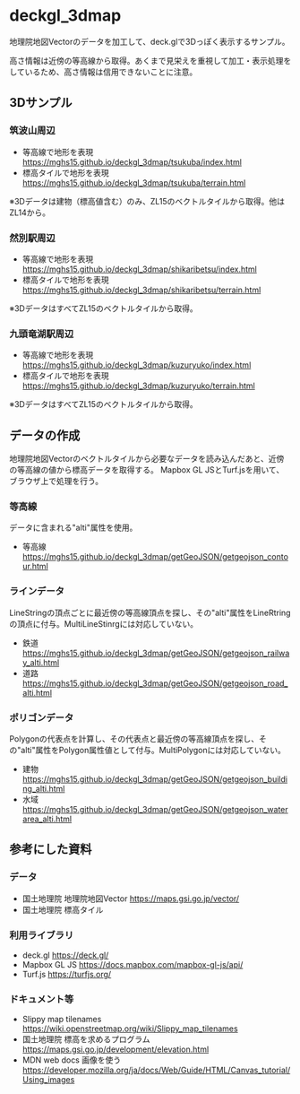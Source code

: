 # deckgl_3dmap
地理院地図Vectorのデータを加工して、deck.glで3Dっぽく表示するサンプル。

高さ情報は近傍の等高線から取得。あくまで見栄えを重視して加工・表示処理をしているため、高さ情報は信用できないことに注意。

## 3Dサンプル

### 筑波山周辺
* 等高線で地形を表現 https://mghs15.github.io/deckgl_3dmap/tsukuba/index.html
* 標高タイルで地形を表現 https://mghs15.github.io/deckgl_3dmap/tsukuba/terrain.html


※3Dデータは建物（標高値含む）のみ、ZL15のベクトルタイルから取得。他はZL14から。


### 然別駅周辺
* 等高線で地形を表現 https://mghs15.github.io/deckgl_3dmap/shikaribetsu/index.html
* 標高タイルで地形を表現 https://mghs15.github.io/deckgl_3dmap/shikaribetsu/terrain.html


※3DデータはすべてZL15のベクトルタイルから取得。

### 九頭竜湖駅周辺
* 等高線で地形を表現 https://mghs15.github.io/deckgl_3dmap/kuzuryuko/index.html
* 標高タイルで地形を表現 https://mghs15.github.io/deckgl_3dmap/kuzuryuko/terrain.html


※3DデータはすべてZL15のベクトルタイルから取得。

## データの作成
地理院地図Vectorのベクトルタイルから必要なデータを読み込んだあと、近傍の等高線の値から標高データを取得する。
Mapbox GL JSとTurf.jsを用いて、ブラウザ上で処理を行う。

### 等高線
データに含まれる"alti"属性を使用。

* 等高線 https://mghs15.github.io/deckgl_3dmap/getGeoJSON/getgeojson_contour.html

### ラインデータ
LineStringの頂点ごとに最近傍の等高線頂点を探し、その"alti"属性をLineRtringの頂点に付与。MultiLineStinrgには対応していない。

* 鉄道 https://mghs15.github.io/deckgl_3dmap/getGeoJSON/getgeojson_railway_alti.html
* 道路 https://mghs15.github.io/deckgl_3dmap/getGeoJSON/getgeojson_road_alti.html

### ポリゴンデータ
Polygonの代表点を計算し、その代表点と最近傍の等高線頂点を探し、その"alti"属性をPolygon属性値として付与。MultiPolygonには対応していない。

* 建物 https://mghs15.github.io/deckgl_3dmap/getGeoJSON/getgeojson_building_alti.html
* 水域 https://mghs15.github.io/deckgl_3dmap/getGeoJSON/getgeojson_waterarea_alti.html


## 参考にした資料
### データ
* 国土地理院 地理院地図Vector https://maps.gsi.go.jp/vector/
* 国土地理院 標高タイル

### 利用ライブラリ
* deck.gl https://deck.gl/
* Mapbox GL JS https://docs.mapbox.com/mapbox-gl-js/api/
* Turf.js https://turfjs.org/

### ドキュメント等
* Slippy map tilenames https://wiki.openstreetmap.org/wiki/Slippy_map_tilenames
* 国土地理院 標高を求めるプログラム https://maps.gsi.go.jp/development/elevation.html
* MDN web docs 画像を使う https://developer.mozilla.org/ja/docs/Web/Guide/HTML/Canvas_tutorial/Using_images

